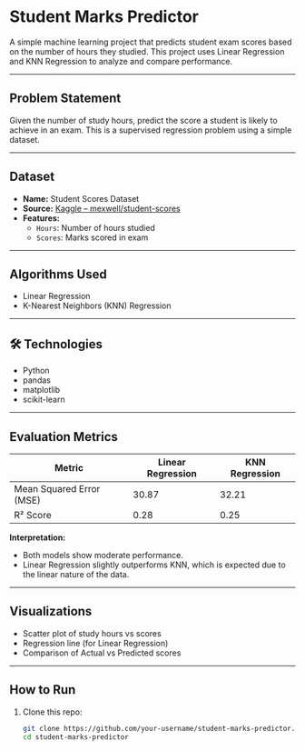 #  Student Marks Predictor

A simple machine learning project that predicts student exam scores based on the number of hours they studied. This project uses Linear Regression and KNN Regression to analyze and compare performance.

---

##  Problem Statement

Given the number of study hours, predict the score a student is likely to achieve in an exam. This is a supervised regression problem using a simple dataset.

---

##  Dataset

- **Name:** Student Scores Dataset  
- **Source:** [Kaggle – mexwell/student-scores](https://www.kaggle.com/datasets/mexwell/student-scores)
- **Features:**
  - `Hours`: Number of hours studied
  - `Scores`: Marks scored in exam

---

##  Algorithms Used

-  Linear Regression
-  K-Nearest Neighbors (KNN) Regression

---

## 🛠 Technologies

- Python 
- pandas
- matplotlib
- scikit-learn
---

##  Evaluation Metrics

| Metric        | Linear Regression | KNN Regression |
|---------------|-------------------|----------------|
| Mean Squared Error (MSE) | 30.87 | 32.21 |
| R² Score      | 0.28              | 0.25           |

 **Interpretation:**
- Both models show moderate performance.
- Linear Regression slightly outperforms KNN, which is expected due to the linear nature of the data.

---

##  Visualizations

- Scatter plot of study hours vs scores
- Regression line (for Linear Regression)
- Comparison of Actual vs Predicted scores

---

##  How to Run

1. Clone this repo:
   ```bash
   git clone https://github.com/your-username/student-marks-predictor.git
   cd student-marks-predictor
